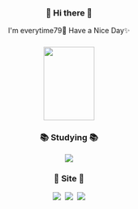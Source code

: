 <!--  Hi there  -->
  <h3 align="center"> 👋 Hi there 👋 </h3>
    <p align="center">
      I'm everytime79🌱 
      Have a Nice Day✨
    </p>
    
<!--  gif  -->
  <h3 align="center">
    <center><img src="https://images.velog.io/images/everytime79/post/7c774c36-ce71-4bf3-9867-a5f21f1cb174/giphy.gif" width="100" height="145"></center>
  </h3>
  
<!--  studying  -->
  <h3 align="center">📚 Studying 📚</h3>
    <p align="center">
      <img src="https://img.shields.io/badge/Swift-FA7343?style=flat&logo=swift&logoColor=white"/>
    </p>
    
<!--  site  -->
  <h3 align="center">📝 Site 📝</h3>
    <p align="center"> 
        <a href="https://velog.io/@everytime79"><img src="http://img.shields.io/badge/-Velog-20c997?style=flat&link=https://velog.io/@everytime79"/></a>&nbsp
        <a href="https://soosdev.tistory.com/"><img src="http://img.shields.io/badge/-Tistory-FFBB00?style=flat&link=https://soosdev.tistory.com/"/></a>&nbsp
  <a href="https://www.instagram.com/soos.gram/"><img src="https://img.shields.io/badge/-Instagram-E4405F?style=flat&link=https://www.instagram.com/soos.gram/)"/></a>
    </p>

